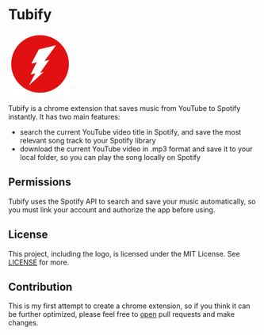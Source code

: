 # Tubify

![tubify](images/icon-128.png)

Tubify is a chrome extension that saves music from YouTube to Spotify instantly. It has two main features:
- search the current YouTube video title in Spotify, and save the most relevant song track to your Spotify library
- download the current YouTube video in .mp3 format and save it to your local folder, so you can play the song locally on Spotify

## Permissions

Tubify uses the Spotify API to search and save your music automatically, so you must link your account and authorize the app before using.

## License

This project, including the logo, is licensed under the MIT License. See [LICENSE](LICENSE) for more.

## Contribution

This is my first attempt to create a chrome extension, so if you think it can be further optimized, please feel free to 
[open](https://github.com/allenlinsh/asset/pulls) pull requests and make changes.
